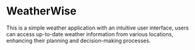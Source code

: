 # WeatherWise
This is a simple weather application with an intuitive user interface, users can access up-to-date weather information from various locations, enhancing their planning and decision-making processes.
